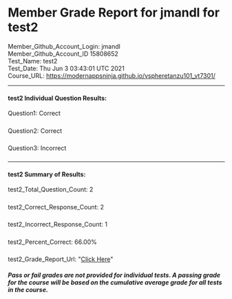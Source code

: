 # Member Grade Report for jmandl for test2  
   
Member_Github_Account_Login: jmandl  
Member_Github_Account_ID 15808652  
Test_Name: test2  
Test_Date: Thu Jun  3 03:43:01 UTC 2021  
Course_URL: https://modernappsninja.github.io/vspheretanzu101_vt7301/  
   
---  
#### test2 Individual Question Results:  
Question1: Correct  
#####  
Question2: Correct  
#####  
Question3: Incorrect  
#####  
---  
#### test2 Summary of Results:  
test2_Total_Question_Count: 2  
#####  
test2_Correct_Response_Count: 2  
#####  
test2_Incorrect_Response_Count: 1  
#####  
test2_Percent_Correct: 66.00%  
#####  
test2_Grade_Report_Url: "[Click Here](https://github.com/modernappsninjas/jmandl/blob/main/static/userdata/courses/vspheretanzu101_vt7301/grade_report.pr370.test2.md)"
##### Pass or fail grades are not provided for individual tests. A passing grade for the course will be based on the cumulative average grade for all tests in the course.  
